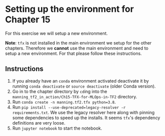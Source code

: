 # Setting up the environment for Chapter 15

For this exercise we will setup a new environment. 

**Note**: `tfx` is not installed in the main environment we setup for the other chapters. Therefore we **cannot** use the main environment and need to setup a new environment. For that please follow these instructions.

## Instructions

1. If you already have an `conda` environment activated deactivate it by running `conda deactivate` or `source deactivate` (older Conda version).
2. Go in to the chapter directory by `cd`ing into the `manning_tf2_in_action/Ch15-TFX-for-MLOps-in-TF2` directory.
3. Run `conda create -n manning.tf2.tfx python=3.8`.
4. Run `pip install --use-deprecated=legacy-resolver -r requirements.txt`. We use the legacy resolver here along with pinning some dependencies to speed up the installs. It seems `tfx`'s dependency definitions are very loose.
5. Run `jupyter notebook` to start the notebook.
